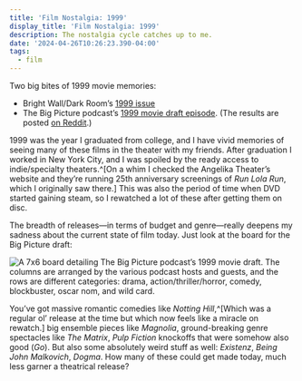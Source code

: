 ```yaml
---
title: 'Film Nostalgia: 1999'
display_title: 'Film Nostalgia: 1999'
description: The nostalgia cycle catches up to me.
date: '2024-04-26T10:26:23.390-04:00'
tags:
  - film
---
```


Two big bites of 1999 movie memories:

* Bright Wall/Dark Room’s [1999 issue](https://www.brightwalldarkroom.com/magazine/issues/issue129/)
* The Big Picture podcast’s [1999 movie draft episode](https://www.theringer.com/2024/4/16/24131686/best-1999-movie-draft-the-matrix). (The results are posted [on Reddit](https://www.reddit.com/r/TheBigPicture/comments/1cb92j1/the_big_picture_on_x_here_are_the_results_from/).)

1999 was the year I graduated from college, and I have vivid memories of seeing many of these films in the theater with my friends. After graduation I worked in New York City, and I was spoiled by the ready access to indie/specialty theaters.^[On a whim I checked the Angelika Theater’s website and they’re running 25th anniversary screenings of *Run Lola Run*, which I originally saw there.] This was also the period of time when DVD started gaining steam, so I rewatched a lot of these after getting them on disc.

The breadth of releases—in terms of budget and genre—really deepens my sadness about the current state of film today. Just look at the board for the Big Picture draft:

![A 7x6 board detailing The Big Picture podcast’s 1999 movie draft. The columns are arranged by the various podcast hosts and guests, and the rows are different categories: drama, action/thriller/horror, comedy, blockbuster, oscar nom, and wild card.](the-big-picture-1999-draft.jpg "Image copyright The Ringer")

You’ve got massive romantic comedies like *Notting Hill*,^[Which was a regular ol’ release at the time but which now feels like a miracle on rewatch.] big ensemble pieces like *Magnolia*, ground-breaking genre spectacles like *The Matrix*, *Pulp Fiction* knockoffs that were somehow also good (*Go*). But also some absolutely weird stuff as well: *Existenz*, *Being John Malkovich*, *Dogma*. How many of these could get made today, much less garner a theatrical release?


